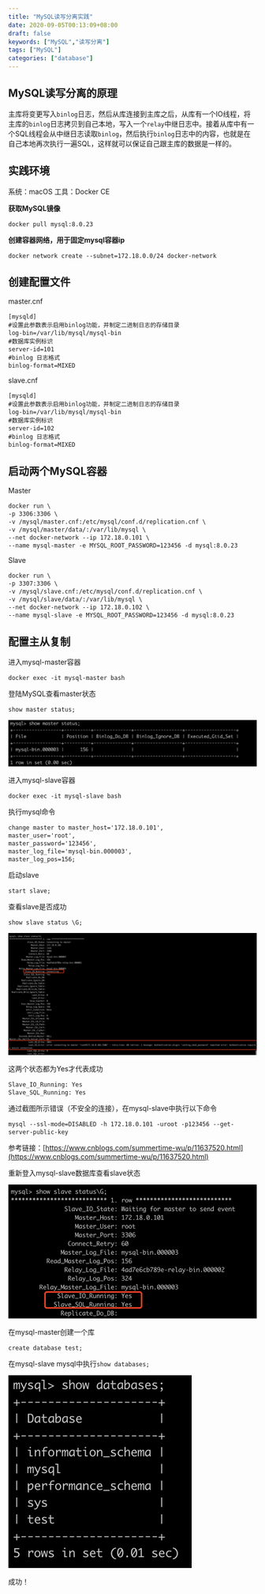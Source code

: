 ```yaml
---
title: "MySQL读写分离实践"
date: 2020-09-05T00:13:09+08:00
draft: false
keywords: ["MySQL","读写分离"]
tags: ["MySQL"]
categories: ["database"]
---
```


## MySQL读写分离的原理

主库将变更写入`binlog`日志，然后从库连接到主库之后，从库有一个IO线程，将主库的`binlog`日志拷贝到自己本地，写入一个`relay`中继日志中。接着从库中有一个SQL线程会从中继日志读取`binlog`，然后执行`binlog`日志中的内容，也就是在自己本地再次执行一遍SQL，这样就可以保证自己跟主库的数据是一样的。

## 实践环境

系统：macOS
工具：Docker CE

**获取MySQL镜像**

```shell
docker pull mysql:8.0.23
```

**创建容器网络，用于固定mysql容器ip**

```shell
docker network create --subnet=172.18.0.0/24 docker-network
```

## 创建配置文件

master.cnf

```
[mysqld]
#设置此参数表示启用binlog功能，并制定二进制日志的存储目录
log-bin=/var/lib/mysql/mysql-bin
#数据库实例标识
server-id=101
#binlog 日志格式
binlog-format=MIXED
```

slave.cnf

```
[mysqld]
#设置此参数表示启用binlog功能，并制定二进制日志的存储目录
log-bin=/var/lib/mysql/mysql-bin
#数据库实例标识
server-id=102
#binlog 日志格式
binlog-format=MIXED
```

## 启动两个MySQL容器

Master

```shell
docker run \
-p 3306:3306 \
-v /mysql/master.cnf:/etc/mysql/conf.d/replication.cnf \
-v /mysql/master/data/:/var/lib/mysql \
--net docker-network --ip 172.18.0.101 \
--name mysql-master -e MYSQL_ROOT_PASSWORD=123456 -d mysql:8.0.23
```

Slave

```shell
docker run \
-p 3307:3306 \
-v /mysql/slave.cnf:/etc/mysql/conf.d/replication.cnf \
-v /mysql/slave/data/:/var/lib/mysql \
--net docker-network --ip 172.18.0.102 \
--name mysql-slave -e MYSQL_ROOT_PASSWORD=123456 -d mysql:8.0.23
```

## 配置主从复制

进入mysql-master容器

```shell
docker exec -it mysql-master bash
```

登陆MySQL查看master状态

```shell
show master status;
```

![](index-20221110.png)

进入mysql-slave容器

```shell
docker exec -it mysql-slave bash
```

执行mysql命令

```mysql
change master to master_host='172.18.0.101',
master_user='root',
master_password='123456',
master_log_file='mysql-bin.000003',
master_log_pos=156;
```

启动slave

```mysql
start slave;
```

查看slave是否成功

```mysql
show slave status \G;
```

![](index-20221110-1.png)

这两个状态都为Yes才代表成功

```mysql
Slave_IO_Running: Yes 
Slave_SQL_Running: Yes 
```

通过截图所示错误（不安全的连接），在mysql-slave中执行以下命令

```
mysql --ssl-mode=DISABLED -h 172.18.0.101 -uroot -p123456 --get-server-public-key
```

参考链接：[https://www.cnblogs.com/summertime-wu/p/11637520.html](https://www.cnblogs.com/summertime-wu/p/11637520.html)

重新登入mysql-slave数据库查看slave状态

![](index-20221110-2.png)

在mysql-master创建一个库

```mysql
create database test;
```

在mysql-slave mysql中执行`show databases;`

![](index-20221110-3.png)

成功！